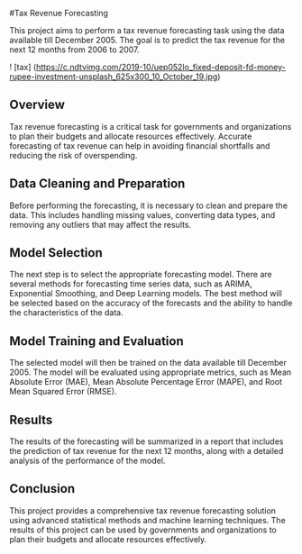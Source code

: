 #Tax Revenue Forecasting

This project aims to perform a tax revenue forecasting task using the data available till December 2005. The goal is to predict the tax revenue for the next 12 months from 2006 to 2007.

! [tax] (https://c.ndtvimg.com/2019-10/uep052lo_fixed-deposit-fd-money-rupee-investment-unsplash_625x300_10_October_19.jpg)

## Overview

Tax revenue forecasting is a critical task for governments and organizations to plan their budgets and allocate resources effectively. Accurate forecasting of tax revenue can help in avoiding financial shortfalls and reducing the risk of overspending.

## Data Cleaning and Preparation

Before performing the forecasting, it is necessary to clean and prepare the data. This includes handling missing values, converting data types, and removing any outliers that may affect the results.

## Model Selection

The next step is to select the appropriate forecasting model. There are several methods for forecasting time series data, such as ARIMA, Exponential Smoothing, and Deep Learning models. The best method will be selected based on the accuracy of the forecasts and the ability to handle the characteristics of the data.

## Model Training and Evaluation

The selected model will then be trained on the data available till December 2005. The model will be evaluated using appropriate metrics, such as Mean Absolute Error (MAE), Mean Absolute Percentage Error (MAPE), and Root Mean Squared Error (RMSE).

## Results

The results of the forecasting will be summarized in a report that includes the prediction of tax revenue for the next 12 months, along with a detailed analysis of the performance of the model.

## Conclusion

This project provides a comprehensive tax revenue forecasting solution using advanced statistical methods and machine learning techniques. The results of this project can be used by governments and organizations to plan their budgets and allocate resources effectively.
